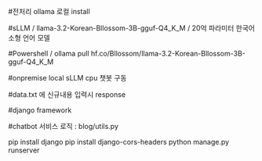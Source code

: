 #전처리 ollama 로컬 install 

#sLLM / llama-3.2-Korean-Bllossom-3B-gguf-Q4_K_M / 20억 파라미터 한국어 소형 언어 모델

#Powershell / ollama pull hf.co/Bllossom/llama-3.2-Korean-Bllossom-3B-gguf-Q4_K_M

#onpremise local sLLM cpu 챗봇 구동

#data.txt 에 신규내용 입력시 response 

#django framework 

#chatbot 서비스 로직 : blog/utils.py

pip install django
pip install django-cors-headers
python manage.py runserver 

